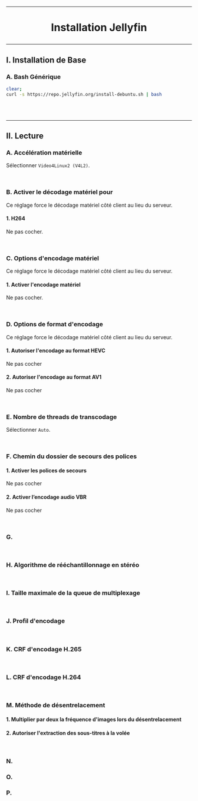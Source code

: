 ---------------------------------------------------------------------------------------------------------------------------------------------------------------------------------------------
# <p align='center'> Installation Jellyfin </p>
---------------------------------------------------------------------------------------------------------------------------------------------------------------------------------------------
## I. Installation de Base
### A. Bash Générique
```bash
clear;
curl -s https://repo.jellyfin.org/install-debuntu.sh | bash
```

<br />
<br />

---------------------------------------------------------------------------------------------------------------------------------------------------------------------------------------------
## II. Lecture
### A. Accélération matérielle
Sélectionner `Video4Linux2 (V4L2)`.

<br />

### B. Activer le décodage matériel pour
Ce réglage force le décodage matériel côté client au lieu du serveur.
#### 1. H264
Ne pas cocher.

<br />

### C. Options d'encodage matériel
Ce réglage force le décodage matériel côté client au lieu du serveur.
#### 1. Activer l'encodage matériel
Ne pas cocher.

<br />

### D. Options de format d'encodage
Ce réglage force le décodage matériel côté client au lieu du serveur.
#### 1. Autoriser l'encodage au format HEVC
Ne pas cocher
#### 2. Autoriser l'encodage au format AV1
Ne pas cocher

<br />

### E. Nombre de threads de transcodage
Sélectionner `Auto`.

<br />

### F. Chemin du dossier de secours des polices
#### 1. Activer les polices de secours
Ne pas cocher
#### 2. Activer l’encodage audio VBR
Ne pas cocher

<br />

### G.

<br />

### H. Algorithme de rééchantillonnage en stéréo

<br />

### I. Taille maximale de la queue de multiplexage

<br />

### J. Profil d'encodage

<br />

### K. CRF d'encodage H.265

<br />

### L. CRF d'encodage H.264

<br />

### M. Méthode de désentrelacement
#### 1. Multiplier par deux la fréquence d'images lors du désentrelacement
#### 2. Autoriser l'extraction des sous-titres à la volée 

<br />


### N.
### O.
### P. 
